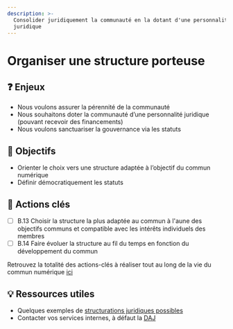 ```yaml
---
description: >-
  Consolider juridiquement la communauté en la dotant d'une personnalité
  juridique
---
```


# Organiser une structure porteuse

## ❓ Enjeux

* Nous voulons assurer la pérennité de la communauté
* Nous souhaitons doter la communauté d’une personnalité juridique \(pouvant recevoir des financements\)
* Nous voulons sanctuariser la gouvernance via les statuts

## 🎯 Objectifs

* Orienter le choix vers une structure adaptée à l’objectif du commun numérique
* Définir démocratiquement les statuts

## 📑 Actions clés

* [ ] B.13 Choisir la structure la plus adaptée au commun à l'aune des objectifs communs et compatible avec les intérêts individuels des membres 
* [ ] B.14 Faire évoluer la structure au fil du temps en fonction du développement du commun

Retrouvez la totalité des actions-clés à réaliser tout au long de la vie du commun numérique [ici](../../ressources-1/ressources/recapitulatif-des-actions-cles.md)

## 💡 Ressources utiles

* Quelques exemples de [structurations juridiques possibles](https://framagit.org/inno3/tutoriel-communs-numeriques/blob/master/ressources/Exemples_StructuresJuridiques_Communs.pdf)
* Contacter vos services internes, à défaut la [DAJ](https://www.economie.gouv.fr/apie/coordonnees) 

